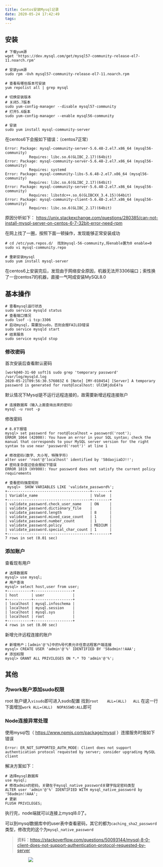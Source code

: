 ```yaml
---
title: Centos安装Mysql记录
date: 2020-05-24 17:42:49
tags:
---
```


## 安装
```
# 下载yum源
wget 'https://dev.mysql.com/get/mysql57-community-release-el7-11.noarch.rpm'

# 安装yum源
sudo rpm -Uvh mysql57-community-release-el7-11.noarch.rpm

# 查看有哪些版本可安装
yum repolist all | grep mysql

# 切换安装版本
# 关闭5.7版本
sudo yum-config-manager --disable mysql57-community
# 打开5.6版本
sudo yum-config-manager --enable mysql56-community

# 安装
sudo yum install mysql-community-server
```

在centos6下会报如下错误：（centos7正常）
```
Error: Package: mysql-community-server-5.6.48-2.el7.x86_64 (mysql56-community)
           Requires: libc.so.6(GLIBC_2.17)(64bit)
Error: Package: mysql-community-server-5.6.48-2.el7.x86_64 (mysql56-community)
           Requires: systemd
Error: Package: mysql-community-libs-5.6.48-2.el7.x86_64 (mysql56-community)
           Requires: libc.so.6(GLIBC_2.17)(64bit)
Error: Package: mysql-community-server-5.6.48-2.el7.x86_64 (mysql56-community)
           Requires: libstdc++.so.6(GLIBCXX_3.4.15)(64bit)
Error: Package: mysql-community-client-5.6.48-2.el7.x86_64 (mysql56-community)
           Requires: libc.so.6(GLIBC_2.17)(64bit)
```

原因分析如下：
https://unix.stackexchange.com/questions/280385/can-not-install-mysql-server-on-centos-6-7-32bit-error-need-rpm

在网上找了一圈，按照下面一顿操作，发现能够正常安装成功
```
# cd /etc/yum.repos.d/  找到mysql-56-community,将enable置为0 enable=0
sudo vi mysql-community.repo

# 重新安装mysql   
sudo yum install mysql-server
```

在centos6上安装完后，发现由于网络安全原因，机器无法开3306端口；索性换了一台centos7的机器，直接一气呵成安装MySQL8.0


## 基本操作

```
# 查看mysql运行状态
sudo service mysqld status
# 查看端口情况
sudo lsof -i tcp:3306
# 启动mysql，需要加sudo，否则会报FAILED错误
sudo service mysqld start
# 结束服务
sudo service mysqld stop
```

### 修改密码
首次安装后查看默认密码
```
[work@40-31-60 soft]$ sudo grep 'temporary password' /var/log/mysqld.log
2020-05-21T09:56:30.576083Z 6 [Note] [MY-010454] [Server] A temporary password is generated for root@localhost: UlCbRjdoE4?a
```

默认情况下Mysql是不运行远程连接的，故需要新增远程连接账户
```
# 连接数据库（输入上面查询出来的密码）
mysql -u root -p
```

修改密码
```
# 8.0下报错
mysql> set password for root@localhost = password('root');
ERROR 1064 (42000): You have an error in your SQL syntax; check the manual that corresponds to your MySQL server version for the right syntax to use near 'password('root')' at line 1

# 修改密码(数字、大小写、特殊字符)
alter user 'root'@'localhost' identified by '58daojiaDJ!!';
# 密码复杂度过低会报如下错误
ERROR 1819 (HY000): Your password does not satisfy the current policy requirements

# 查看密码强度规则
 mysql>  SHOW VARIABLES LIKE 'validate_password%';
+--------------------------------------+--------+
| Variable_name                        | Value  |
+--------------------------------------+--------+
| validate_password.check_user_name    | ON     |
| validate_password.dictionary_file    |        |
| validate_password.length             | 8      |
| validate_password.mixed_case_count   | 1      |
| validate_password.number_count       | 1      |
| validate_password.policy             | MEDIUM |
| validate_password.special_char_count | 1      |
+--------------------------------------+--------+
7 rows in set (0.01 sec)
```

### 添加账户
查看现有用户
```shell
# 选择数据库
mysql> use mysql;
# 用户查询
mysql> select host,user from user;
+-----------+------------------+
| host      | user             |
+-----------+------------------+
| localhost | mysql.infoschema |
| localhost | mysql.session    |
| localhost | mysql.sys        |
| localhost | root             |
+-----------+------------------+
4 rows in set (0.00 sec)
```
新增允许远程连接的账户
```shell
# 新增用户；[admin'@'%]中的%号代表允许任意远程客户端连接
mysql> CREATE USER 'admin'@'%' IDENTIFIED BY '58admin!!AAA';
# 添加权限
mysql> GRANT ALL PRIVILEGES ON *.* TO 'admin'@'%';
```


## 其他

### 为work账户添加sudo权限
root 账户键入`visudo`即可进入sudo配置
找到`root    ALL=(ALL)   ALL`
在这一行下面增加`work ALL=(ALL)  NOPASSWD:ALL`即可


### Node连接异常处理

使用mysql包（ https://www.npmjs.com/package/mysql ）连接服务时报如下错误
```shell
Error: ER_NOT_SUPPORTED_AUTH_MODE: Client does not support authentication protocol requested by server; consider upgrading MySQL client
```

解决方案如下：
```shell
# 选择mysql数据库
use mysql;
# 修改admin的密码，关键在于mysql_native_password关键字指定密码类型
ALTER user 'admin'@'%' IDENTIFIED WITH mysql_native_password by '58admin!!AAA';
# 更新
FLUSH PRIVILEGES;

```

执行完，node端就可以连接上mysql8.0了。

可以到mysql数据库中的user表中查看密码，其它的都为`caching_sha2_password`类型，修改完的这个为`mysql_native_password`

> 资料：https://stackoverflow.com/questions/50093144/mysql-8-0-client-does-not-support-authentication-protocol-requested-by-server


<div style="width:70%;margin:auto">
<img src='http://muchstudy.com/2020/04/04/聊聊一线开发的基本素养/公众号二维码.gif'>
</div>
